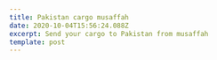 ```yaml
---
title: Pakistan cargo musaffah
date: 2020-10-04T15:56:24.088Z
excerpt: Send your cargo to Pakistan from musaffah
template: post
---
```

